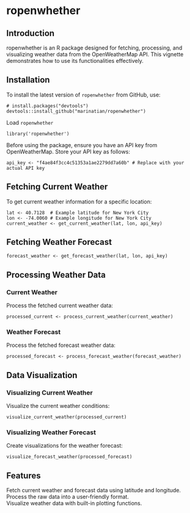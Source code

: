 # ropenwhether

## Introduction

ropenwhether is an R package designed for fetching, processing, and visualizing weather data from the OpenWeatherMap API. This vignette demonstrates how to use its functionalities effectively.

## Installation

To install the latest version of `ropenwhether` from GitHub, use:

```{r}
# install.packages("devtools")
devtools::install_github("marinatian/ropenwhether")
```

Load `ropenwhether`

```{r}
library('ropenwhether')
```

Before using the package, ensure you have an API key from OpenWeatherMap. Store your API key as follows:
```{r}
api_key <- "f4ae84f3cc4c51353a1ae2279dd7a60b" # Replace with your actual API key
```

## Fetching Current Weather
To get current weather information for a specific location:
```{r}
lat <- 40.7128  # Example latitude for New York City
lon <- -74.0060 # Example longitude for New York City
current_weather <- get_current_weather(lat, lon, api_key)
```

## Fetching Weather Forecast
```{r}
forecast_weather <- get_forecast_weather(lat, lon, api_key)
```

## Processing Weather Data
### Current Weather
Process the fetched current weather data:
```{r}
processed_current <- process_current_weather(current_weather)

```

### Weather Forecast
Process the fetched forecast weather data:
```{r}
processed_forecast <- process_forecast_weather(forecast_weather)
```

## Data Visualization
### Visualizing Current Weather
Visualize the current weather conditions:
```{r}
visualize_current_weather(processed_current)
```

### Visualizing Weather Forecast
Create visualizations for the weather forecast:
```{r}
visualize_forecast_weather(processed_forecast)
```

## Features
Fetch current weather and forecast data using latitude and longitude.  
Process the raw data into a user-friendly format.  
Visualize weather data with built-in plotting functions.
